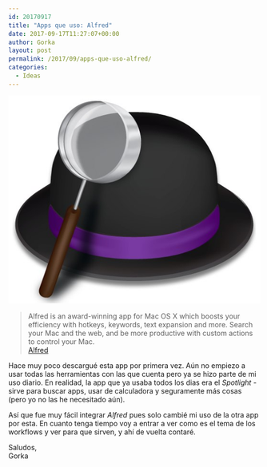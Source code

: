 ```yaml
---
id: 20170917
title: "Apps que uso: Alfred"
date: 2017-09-17T11:27:07+00:00
author: Gorka
layout: post
permalink: /2017/09/apps-que-uso-alfred/
categories:
  - Ideas
---
```

<img style="margin: auto;" src="/public/img/2017/09/alfred.jpg" alt="Alfred" />

> Alfred is an award-winning app for Mac OS X which boosts your efficiency with hotkeys, keywords, text expansion and more. Search your Mac and the web, and be more productive with custom actions to control your Mac.<br />
[Alfred](https://www.alfredapp.com/)

Hace muy poco descargué esta app por primera vez. Aún no empiezo a usar todas las herramientas con las que cuenta pero ya se hizo parte de mi uso diario. En realidad, la app que ya usaba todos los dias era el _Spotlight_ - sirve para buscar apps, usar de calculadora y seguramente más cosas (pero yo no las he necesitado aún).

Así que fue muy fácil integrar _Alfred_ pues solo cambié mi uso de la otra app por esta. En cuanto tenga tiempo voy a entrar a ver como es el tema de los workflows y ver para que sirven, y ahí de vuelta contaré.

Saludos,<br />
Gorka
